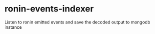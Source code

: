 # ronin-events-indexer
 Listen to ronin emitted events and save the decoded output to mongodb instance
